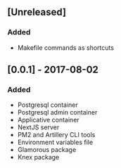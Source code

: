## [Unreleased]
### Added
- Makefile commands as shortcuts

## [0.0.1] - 2017-08-02
### Added
- Postgresql container
- Postgresql admin container
- Applicative container
- NextJS server
- PM2 and Artillery CLI tools
- Environment variables file
- Glamorous package
- Knex package
